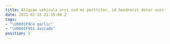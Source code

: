 ```yaml
---
title: Aliquam vehicula orci sed mi porttitor, id hendrerit dolor suscipit
date: 2021-02-15 21:15:00 Z
tags:
- "\U0001F9C4 garlic"
- "\U0001F951 avocado"
position: 2
---
```


